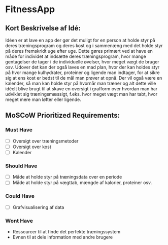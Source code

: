 # FitnessApp

## Kort Beskrivelse af Idé:

Idéen er at lave en app der gør det muligt for en person at holde styr på deres træningsprogram og deres kost og i sammenæng med det holde styr på deres fremskridt uge efter uge. 
Dette gøres primært ved at have en måde for individet at indsætte deres træningsprogram, hvor mange gentagelser de tager i de individuelle øvelser, hvor meget vægt de bruger osv. 
Udover det kan der også laves en mad plan, hvor der kan holdes styr på hvor mange kulhydrater, proteiner og ligende man indtager, for at sikre sig at ens kost er bedst til de mål man prøver at opnå. 
Der vil også være en kalender, så man kan holde styr på hvornår man træner og alt dette ville idéelt blive brugt til at skave en oversigt i grafform over hvordan man har udviklet sig træningsmæssigt, f.eks. hvor meget vægt man har tabt, hvor meget mere man løfter eller ligende. 


## MoSCoW Prioritized Requirements:

### Must Have
  - [ ] Oversigt over træningsmetoder
  - [ ] Oversigt over kost
  - [ ] Kalender

### Should Have
  - [ ] Måde at holde styr på træningsdata over en periode
  - [ ] Måde at holde styr på vægttab, mængde af kalorier, proteiner osv.

### Could Have
  - [ ] Grafvisualisering af data

### Wont Have
  - Ressourcer til at finde det perfekte træningssystem 
  - Evnen til at dele information med andre brugere
  
  
